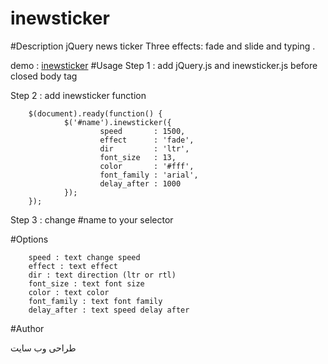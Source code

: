 inewsticker
===========
#Description
jQuery news ticker Three effects: fade and slide and typing .

demo : [inewsticker](http://www.ijquery.ir/demo.php?page=effects/inewsticker)
#Usage
Step 1 : add jQuery.js and inewsticker.js before closed body tag

Step 2 : add inewsticker function

        $(document).ready(function() {
                $('#name').inewsticker({
                        speed       : 1500,
                        effect      : 'fade',
                        dir         : 'ltr',
                        font_size   : 13,
                        color       : '#fff',
                        font_family : 'arial',
                        delay_after : 1000		
                });
        });	            

Step 3 : change #name to your selector

#Options

        
        speed : text change speed
        effect : text effect
        dir : text direction (ltr or rtl)
        font_size : text font size
        color : text color
        font_family : text font family
        delay_after : text speed delay after
        
#Author
        
طراحی وب سایت


